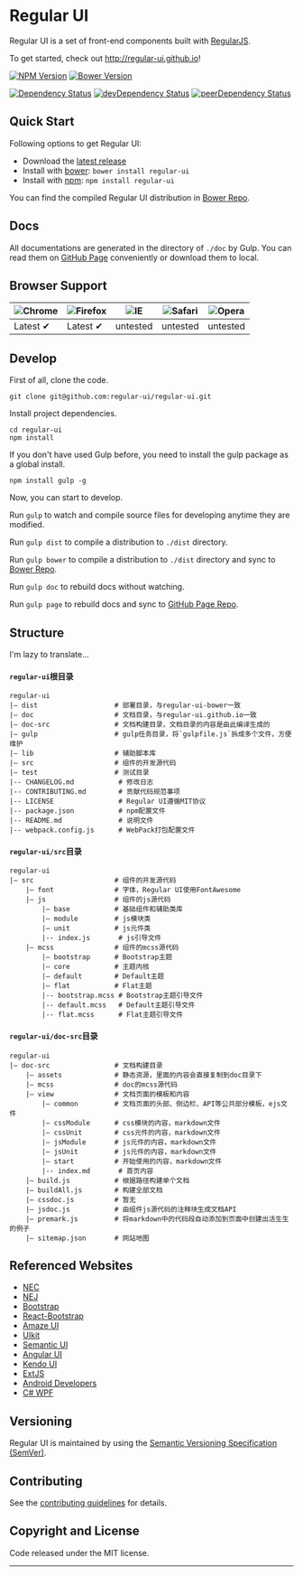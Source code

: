 # Regular UI

Regular UI is a set of front-end components built with [RegularJS][RegularJS].

To get started, check out http://regular-ui.github.io!

[![NPM Version][npm-badge]][npm]
[![Bower Version][bower-badge]][bower]

[![Dependency Status][deps-badge]][deps]
[![devDependency Status][dev-deps-badge]][dev-deps]
[![peerDependency Status][peer-deps-badge]][peer-deps]

## Quick Start

Following options to get Regular UI:

- Download the [latest release][latest]
- Install with [bower][bower]: `bower install regular-ui`
- Install with [npm][npm]: `npm install regular-ui`

You can find the compiled Regular UI distribution in [Bower Repo][repo-bower].

## Docs

All documentations are generated in the directory of `./doc` by Gulp. You can read them on [GitHub Page][documentation] conveniently or download them to local.

## Browser Support

![Chrome](https://raw.github.com/alrra/browser-logos/master/chrome/chrome_48x48.png) | ![Firefox](https://raw.github.com/alrra/browser-logos/master/firefox/firefox_48x48.png) | ![IE](https://raw.github.com/alrra/browser-logos/master/internet-explorer/internet-explorer_48x48.png) | ![Safari](https://raw.github.com/alrra/browser-logos/master/safari/safari_48x48.png) | ![Opera](https://raw.github.com/alrra/browser-logos/master/opera/opera_48x48.png)
--- | --- | --- | --- | --- |
Latest ✔ | Latest ✔ | untested | untested | untested |

## Develop

First of all, clone the code.

```shell
git clone git@github.com:regular-ui/regular-ui.git
```

Install project dependencies.

```shell
cd regular-ui
npm install
```

If you don't have used Gulp before, you need to install the gulp package as a global install.

```shell
npm install gulp -g
```

Now, you can start to develop.

Run `gulp` to watch and compile source files for developing anytime they are modified.

Run `gulp dist` to compile a distribution to `./dist` directory.

Run `gulp bower` to compile a distribution to `./dist` directory and sync to [Bower Repo][repo-bower].

Run `gulp doc` to rebuild docs without watching.

Run `gulp page` to rebuild docs and sync to [GitHub Page Repo][repo-page].

## Structure

I'm lazy to translate...

#### `regular-ui`根目录

```
regular-ui
|— dist                   # 部署目录，与regular-ui-bower一致
|— doc                    # 文档目录，与regular-ui.github.io一致
|— doc-src                # 文档构建目录，文档目录的内容是由此编译生成的
|— gulp                   # gulp任务目录，将`gulpfile.js`拆成多个文件，方便维护
|— lib                    # 辅助脚本库
|— src                    # 组件的开发源代码
|— test                   # 测试目录
|-- CHANGELOG.md           # 修改日志
|-- CONTRIBUTING.md        # 贡献代码规范事项
|-- LICENSE                # Regular UI遵循MIT协议
|-- package.json           # npm配置文件
|-- README.md              # 说明文件
|-- webpack.config.js      # WebPack打包配置文件
```

#### `regular-ui/src`目录

```
regular-ui
|— src                    # 组件的开发源代码
    |— font               # 字体，Regular UI使用FontAwesome
    |— js                 # 组件的js源代码
        |— base           # 基础组件和辅助类库
        |— module         # js模块类
        |— unit           # js元件类
        |-- index.js       # js引导文件
    |— mcss               # 组件的mcss源代码
        |— bootstrap      # Bootstrap主题
        |— core           # 主题内核
        |— default        # Default主题
        |— flat           # Flat主题
        |-- bootstrap.mcss # Bootstrap主题引导文件
        |-- default.mcss   # Default主题引导文件
        |-- flat.mcss      # Flat主题引导文件
```

#### `regular-ui/doc-src`目录

```
regular-ui
|— doc-src                # 文档构建目录
    |— assets             # 静态资源，里面的内容会直接复制到doc目录下
    |— mcss               # doc的mcss源代码
    |— view               # 文档页面的模板和内容
        |— common         # 文档页面的头部、侧边栏、API等公共部分模板，ejs文件
        |— cssModule      # css模块的内容，markdown文件
        |— cssUnit        # css元件的内容，markdown文件
        |— jsModule       # js元件的内容，markdown文件
        |— jsUnit         # js元件的内容，markdown文件
        |— start          # 开始使用的内容，markdown文件
        |-- index.md       # 首页内容
    |— build.js           # 根据路径构建单个文档
    |— buildAll.js        # 构建全部文档
    |— cssdoc.js          # 暂无
    |— jsdoc.js           # 由组件js源代码的注释块生成文档API
    |— premark.js         # 将markdown中的代码段自动添加到页面中创建出活生生的例子
    |— sitemap.json       # 网站地图
```

## Referenced Websites

- [NEC](http://nec.netease.com)
- [NEJ](http://nej.netease.com)
- [Bootstrap](http://v3.bootcss.com)
- [React-Bootstrap](http://react-bootstrap.github.io/components.html)
- [Amaze UI](http://amazeui.org)
- [UIkit](http://www.getuikit.net)
- [Semantic UI](http://semantic-ui.com)
- [Angular UI](https://angular-ui.github.io)
- [Kendo UI](http://demos.telerik.com/kendo-ui)
- [ExtJS](http://docs.sencha.com/extjs/4.0.7)
- [Android Developers](http://developer.android.com/index.html)
- [C# WPF](http://www.wpf-tutorial.com)

## Versioning

Regular UI is maintained by using the [Semantic Versioning Specification (SemVer)][SemVer].

## Contributing

See the [contributing guidelines][contributing] for details.

## Copyright and License

Code released under the MIT license. 

------

[npm]: https://www.npmjs.com/package/regular-ui
[npm-badge]: https://badge.fury.io/js/regular-ui.svg

[bower]: http://bower.io
[bower-badge]: https://badge.fury.io/bo/regular-ui.svg

[deps-badge]: https://david-dm.org/regular-ui/regular-ui.svg
[deps]: https://david-dm.org/regular-ui/regular-ui

[dev-deps-badge]: https://david-dm.org/regular-ui/regular-ui/dev-status.svg
[dev-deps]: https://david-dm.org/regular-ui/regular-ui#info=devDependencies

[peer-deps-badge]: https://david-dm.org/regular-ui/regular-ui/peer-status.svg
[peer-deps]: https://david-dm.org/regular-ui/regular-ui#info=peerDependencies

[repo-main]: https://github.com/regular-ui/regular-ui
[repo-bower]: https://github.com/regular-ui/regular-ui-bower
[repo-page]: https://github.com/regular-ui/regular-ui.github.io

[latest]: https://github.com/regular-ui/regular-ui-bower/releases/latest
[documentation]: http://regular-ui.github.io
[contributing]: https://github.com/regular-ui/regular-ui/blob/master/CONTRIBUTING.md

[RegularJS]: https://github.com/regularjs/regular
[SemVer]: http://semver.org
